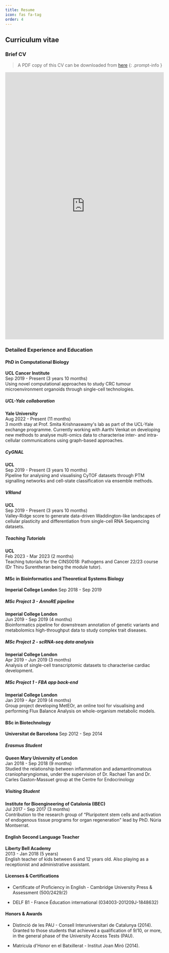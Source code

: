 ```yaml
---
title: Resume
icon: fas fa-tag
order: 4
---
```


## Curriculum vitae

### Brief CV

> A PDF copy of this CV can be downloaded from 
[here](/assets/PDFs/FerranCardoso_23CV.pdf)
{: .prompt-info }

<iframe src="https://docs.google.com/gview?url=https://raw.githubusercontent.com/FerranC96/FerranC96.github.io/main/assets/PDFs/FerranCardoso_23CV.pdf&embedded=true" style="width:600px; height:846px; max-width: 100%" frameborder="0"></iframe> 

### Detailed Experience and Education

<!-- - **Occupation:** Computational PhD Student
- **Institution:** UCL's Cancer Institute
- **Location:** London, England, United Kingdom
- **Interests:** Cancer, plasticity, tumour micro-environment and genetic alterations
- **Projects:**
  - Developed a pipeline for analyzing and visualizing CyTOF datasets through PTM signaling networks and cell-state classification via ensemble methods (Sep 2019 - Present).
  - Worked on Valley-Ridge score and single-cell Waddington-like landscapes (Sep 2019 - Present).
  - Used novel computational approaches to study CRC tumour microenvironment organoids through single-cell technologies (Sep 2019 - Present).
  - Taught tutorials for the CINS0018: Pathogens and Cancer 22/23 course (Feb 2023 - Mar 2023).
  - Participated in a UCL-Yale exchange program and worked on developing new methods to analyze multi-omics data to characterize inter- and intra-cellular communications using graph-based approaches (Aug 2022 - Oct 2022).
- **Education:**
  - PhD in Computational Biology at UCL Cancer Institute (Sep 2019 - Present)
  - MSc Project 3 - AnnoRE pipeline at Imperial College London (Jun 2019 - Sep 2019)
  - MSc Project 2 - scRNA-seq data analysis at Imperial College London (Apr 2019 - Jun 2019)
  - MSc Project 1 - FBA app back-end at Imperial College London (Jan 2019 - Apr 2019) -->


#### PhD in Computational Biology
**UCL Cancer Institute**  
Sep 2019 - Present (3 years 10 months)  
Using novel computational approaches to study CRC tumour microenvironment organoids through single-cell technologies.

##### UCL-Yale collaboration
**Yale University**  
Aug 2022 - Present (11 months)  
3 month stay at Prof. Smita Krishnaswamy's lab as part of the UCL-Yale exchange programme. Currently working with Aarthi Venkat on developing new methods to analyse multi-omics data to characterise inter- and intra-cellular communications using graph-based approaches.

##### CyGNAL
**UCL**  
Sep 2019 - Present (3 years 10 months)  
Pipeline for analysing and visualising CyTOF datasets through PTM signalling networks and cell-state classification via ensemble methods.

##### VRland
**UCL**  
Sep 2019 - Present (3 years 10 months)  
Valley-Ridge score to generate data-driven Waddington-like landscapes of cellular plasticity and differentiation from single-cell RNA Sequencing datasets.

##### Teaching Tutorials
**UCL**  
Feb 2023 - Mar 2023 (2 months)  
Teaching tutorials for the CINS0018: Pathogens and Cancer 22/23 course (Dr Thiru Surentheran being the module tutor).

#### MSc in Bioinformatics and Theoretical Systems Biology
**Imperial College London**
Sep 2018 - Sep 2019

##### MSc Project 3 - AnnoRE pipeline
**Imperial College London**  
Jun 2019 - Sep 2019 (4 months)  
Bioinformatics pipeline for downstream annotation of genetic variants and metabolomics high-throughput data to study complex trait diseases.

##### MSc Project 2 - scRNA-seq data analysis
**Imperial College London**  
Apr 2019 - Jun 2019 (3 months)  
Analysis of single-cell transcriptomic datasets to characterise cardiac development.

##### MSc Project 1 - FBA app back-end
**Imperial College London**  
Jan 2019 - Apr 2019 (4 months)  
Group project developing MetEOr, an online tool for visualising and performing Flux Balance Analysis on whole-organism metabolic models.

#### BSc in Biotechnology
**Universitat de Barcelona**
Sep 2012 - Sep 2014

##### Erasmus Student
**Queen Mary University of London**  
Jan 2018 - Sep 2018 (9 months)  
Studied the relationship between inflammation and adamantinomatous craniopharyngiomas, under the supervision of Dr. Rachael Tan and Dr. Carles Gaston-Massuet group at the Centre for Endocrinology

##### Visiting Student
**Institute for Bioengineering of Catalonia (IBEC)**  
Jul 2017 - Sep 2017 (3 months)  
Contribution to the research group of “Pluripotent stem cells and activation of endogenous tissue programs for organ regeneration" lead by PhD. Núria Montserrat.

#### English Second Language Teacher
**Liberty Bell Academy**  
2013 - Jan 2018 (5 years)  
English teacher of kids between 6 and 12 years old. Also playing as a receptionist and administrative assistant.

#### Licenses & Certifications

- Certificate of Proficiency in English - Cambridge University Press & Assessment (500/2429/2)

- DELF B1 - France Éducation international (034003-201209J-1848632)

#### Honors & Awards

- Distinció de les PAU - Consell Interuniversitari de Catalunya (2014). Granted to those students that achieved a qualification of 9/10, or more, in the general phase of the University Access Tests (PAU).

- Matrícula d'Honor en el Batxillerat - Institut Joan Miró (2014).

